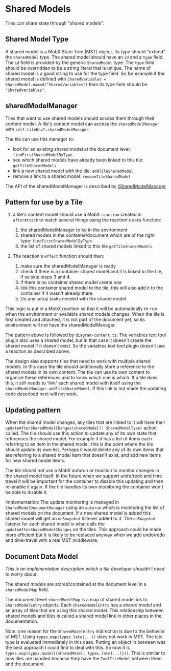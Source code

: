 # Shared Models
Tiles can share state through "shared models". 

## Shared Model Type
A shared model is a MobX State Tree (MST) object. Its type should "extend" the `SharedModel` type. The shared model should have an `id` and a `type` field. The `id` field is provided by the generic `SharedModel` type. The `type` field should be overridden to be a string literal that is unique. The name of shared model is a good string to use for the type field. So for example if the shared model is defined with `SharedVariables = SharedModel.named("SharedVariables")` then its type field should be `"SharedVariables"`.

## sharedModelManager
Tiles that want to use shared models should access them through their content model. A tile's content model can access the `sharedModelManager` with `self.tileEnv?.sharedModelManager`. 

The tile can use this manager to:
- look for an existing shared model at the document level: `findFirstSharedModelByType`.
- see which shared models have already been linked to this tile: `getTileSharedModels`
- link a new shared model with the tile: `addTileSharedModel`
- remove a link to a shared model: `removeTileSharedModel`

The API of the sharedModelManager is described by [ISharedModelManager](../src/models/tools/shared-model.ts#L87)

## Pattern for use by a Tile
1. a tile's content model should use a MobX `reaction` created in `afterAttach` to watch several things using the reaction's `data` function:

    1. the sharedModelManager to be in the environment
    2. shared models in the container/document which are of the right type: `findFirstSharedModelByType`
    3. the list of shared models linked to this tile `getTileSharedModels`
2. The reaction's `effect` function should then:
    1. make sure the sharedModelManager is ready
    2. check if there is a container shared model and it is linked to the tile, if so skip steps 3 and 4.
    3. if there is no container shared model create one
    4. link this container shared model to the tile, this will also add it to the container if it wasn't already there. 
    5. Do any setup tasks needed with the shared model.

This logic is put in a MobX reaction so that it will be automatically re-run when the environment or available shared models changes. When the tile is first created and attached, it is not part of the document yet, so its environment will not have the sharedModelManager. 

The pattern above is followed by `diagram-content.ts`.  The variables text tool plugin also uses a shared model, but in that case it doesn't create the shared model if it doesn't exist. So the variables text tool plugin doesn't use a reaction as described above.

The design also supports tiles that need to work with multiple shared models. In this case the tile should additionally store a reference to the shared models in its own content. The tile can use its own content to organize these references and to know which one is which. If a tile does this, it still needs to 'link' each shared model with itself using the `sharedModelManager.addTileSharedModel`.  If this link is not made the updating code described next will not work.

## Updating pattern
When the shared model changes, any tiles that are linked to it will have their `updateAfterSharedModelChanges(sharedModel?: SharedModelType)` action called.
The tile should use this action to update any of its own state that references the shared model. For example if it has a list of items each referring to an item in the shared model, this is the point where the tile should update its own list. Perhaps it would delete any of its own items that are referring to a shared model item that doesn't exist, and add new items for new shared model items.

The tile should not use a MobX autorun or reaction to monitor changes in the shared model itself. In the future when we support undo/redo and time travel it will be important for the container to disable this updating and then re-enable it again. If the tile handles its own monitoring the container won't be able to disable it.

Implementation: The update monitoring is managed in `SharedModelDocumentManager` using an `autorun` which is monitoring the list of shared models on the document. If a new shared model is added this shared model will get an `onSnapshot` listener added to it. The `onSnapshot` listener for each shared model is what calls the `updateAfterSharedModelChanges` on the tiles. This approach could be made more efficient but it is likely to be replaced anyway when we add undo/redo and time-travel with a real MST middleware.

## Document Data Model

*This is an implementation description which a tile developer shouldn't need to worry about.*

The shared models are stored/contained at the document level in a `sharedModelMap` field.

The document level `sharedModelMap` is a map of shared model ids to `SharedModelEntry` objects. Each `SharedModelEntry` has a shared model and an array of tiles that are using this shared model. This relationship between shared models and tiles is called a shared model link in other places in the documentation.

Note: one reason for the `SharedModelEntry` indirection is due to the behavior of MST. Using `types.map(types.late(...))` does not work in MST. The late type is evaluated immediately in this case. Putting an object in between was the best approach I could find to deal with this. So now it is `types.map(types.model({sharedModel: types.late(...)}))`. This is similar to how tiles are handled because they have the `ToolTileModel` between them and the document.

